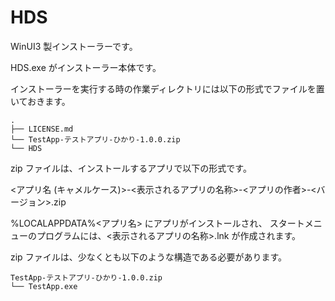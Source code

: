 # HDS
WinUI3 製インストーラーです。

HDS.exe がインストーラー本体です。

インストーラーを実行する時の作業ディレクトリには以下の形式でファイルを置いておきます。

```
.                                                                                              
├── LICENSE.md
└── TestApp-テストアプリ-ひかり-1.0.0.zip
└── HDS
```

zip ファイルは、インストールするアプリで以下の形式です。

<アプリ名 (キャメルケース)>-<表示されるアプリの名称>-<アプリの作者>-<バージョン>.zip

%LOCALAPPDATA%\<アプリ名> にアプリがインストールされ、
スタートメニューのプログラムには、<表示されるアプリの名称>.lnk が作成されます。

zip ファイルは、少なくとも以下のような構造である必要があります。

```
TestApp-テストアプリ-ひかり-1.0.0.zip
└── TestApp.exe
```

